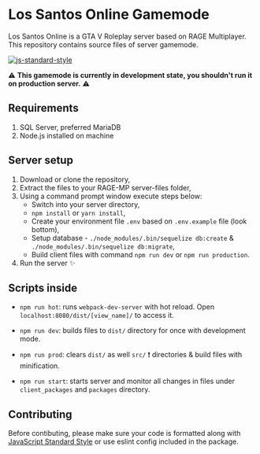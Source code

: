 # Los Santos Online Gamemode

Los Santos Online is a GTA V Roleplay server based on RAGE Multiplayer.
This repository contains source files of server gamemode.

[![js-standard-style](https://img.shields.io/badge/code%20style-standard-brightgreen.svg)](http://standardjs.com)

:warning: **This gamemode is currently in development state, you shouldn't run it on production server.** :warning:

## Requirements

1.  SQL Server, preferred MariaDB
2.  Node.js installed on machine

## Server setup

1.  Download or clone the repository,
2.  Extract the files to your RAGE-MP server-files folder,
3.  Using a command prompt window execute steps below:
    - Switch into your server directory,
    - `npm install` or `yarn install`,
    - Create your environment file `.env` based on `.env.example` file (look bottom),
    - Setup database - `./node_modules/.bin/sequelize db:create` & `./node_modules/.bin/sequelize db:migrate`,
    - Build client files with command `npm run dev` or `npm run production`.
4.  Run the server :sparkles:

## Scripts inside

- `npm run hot`: runs `webpack-dev-server` with hot reload. Open `localhost:8080/dist/[view_name]/` to access it.

- `npm run dev`: builds files to `dist/` directory for once with development mode.

- `npm run prod`: clears `dist/` as well `src/` :exclamation: directories & build files with minification.

- `npm run start`: starts server and monitor all changes in files under `client_packages` and `packages` directory.

## Contributing

Before contibuting, please make sure your code is formatted along with [JavaScript Standard Style](http://standardjs.com) or use eslint config included in the package.
